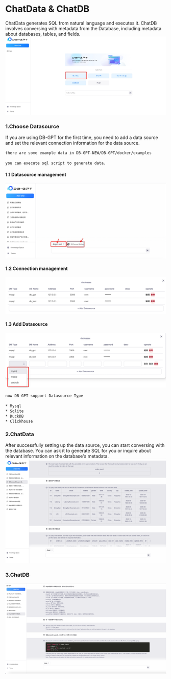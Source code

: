 ChatData & ChatDB
==================================
ChatData generates SQL from natural language and executes it. ChatDB involves conversing with metadata from the
Database, including metadata about databases, tables, and
fields.![db plugins demonstration](../../../../assets/chat_data/chat_data.jpg)

### 1.Choose Datasource

If you are using DB-GPT for the first time, you need to add a data source and set the relevant connection information
for the data source.

```{tip}
there are some example data in DB-GPT-NEW/DB-GPT/docker/examples

you can execute sql script to generate data.
```

#### 1.1 Datasource management

![db plugins demonstration](../../../../assets/chat_data/db_entry.png)

#### 1.2 Connection management

![db plugins demonstration](../../../../assets/chat_data/db_connect.png)

#### 1.3 Add Datasource

![db plugins demonstration](../../../../assets/chat_data/add_datasource.png)

```{note}
now DB-GPT support Datasource Type

* Mysql
* Sqlite
* DuckDB
* Clickhouse
```

### 2.ChatData

After successfully setting up the data source, you can start conversing with the database. You can ask it to generate
SQL for you or inquire about relevant information on the database's metadata.
![db plugins demonstration](../../../../assets/chat_data/chatdata_eg.png)

### 3.ChatDB

![db plugins demonstration](../../../../assets/chat_data/chatdb_eg.png)


